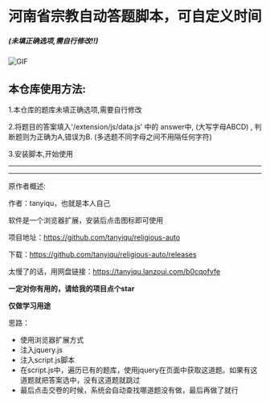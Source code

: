 # 河南省宗教自动答题脚本，可自定义时间
##### (未填正确选项,需自行修改!!)

![GIF](https://edu-image.nosdn.127.net/D97468EE8EBE2D04A09C4B76A3F55FE6.gif)

## 本仓库使用方法:

1.本仓库的题库未填正确选项,需要自行修改

2.将题目的答案填入'/extension/js/data.js' 中的 answer中, (大写字母ABCD) , 判断题则为正确为A,错误为B. (多选题不同字母之间不用隔任何字符)

3.安装脚本,开始使用

-------------
-------------
原作者概述:

作者：tanyiqu，也就是本人自己

软件是一个浏览器扩展，安装后点击图标即可使用



项目地址：https://github.com/tanyiqu/religious-auto

下载：https://github.com/tanyiqu/religious-auto/releases

太慢了的话，用网盘链接：https://tanyiqu.lanzoui.com/b0cqofvfe

**一定对你有用的，请给我的项目点个star**



**仅做学习用途**

思路：

- 使用浏览器扩展方式
- 注入jquery.js
- 注入script.js脚本
- 在script.js中，遍历已有的题库，使用jquery在页面中获取这道题。如果有这道题就把答案选中，没有这道题就跳过
- 最后点击交卷的时候，系统会自动查找哪道题没有做，最后再做了就行
